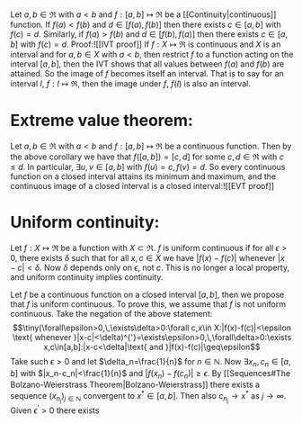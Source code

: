 Let $a,b\in\Re$ with $a<b$ and $f:[a,b]\mapsto\Re$ be a [[Continuity|continuous]] function. If $f(a)<f(b)$ and $d\in[f(a),f(b)]$ then there exists $c\in[a,b]$ with $f(c)=d$. Similarly, if $f(a)>f(b)$ and $d\in[f(b),f(a)]$ then there exists $c\in[a,b]$ with $f(c)=d$. Proof:![[IVT proof]]
If $f:X\mapsto\Re$ is continuous and $X$ is an interval and for $a,b\in X$ with $a<b$, then restrict $f$ to a function acting on the interval $[a,b]$, then the IVT shows that all values between $f(a)$ and $f(b)$ are attained. So the image of $f$ becomes itself an interval. That is to say for an interval $I$, $f:I\mapsto\Re$, then the image under $f$, $f(I)$ is also an interval. 

# Extreme value theorem:

Let $a,b\in\Re$ with $a<b$ and $f:[a,b]\mapsto\Re$ be a continuous function. Then by the above corollary we have that $f([a,b])=[c,d]$ for some $c,d\in\Re$ with $c\leq d$. In particular, $\exists u,v\in[a,b]$ with $f(u)=c,f(v)=d$. So every continuous function on a closed interval attains its minimum and maximum, and the continuous image of a closed interval is a closed interval:![[EVT proof]]
# Uniform continuity:

Let $f:X\mapsto\Re$ be a function with $X\subset\Re$. $f$ is uniform continuous if for all $\epsilon>0$, there exists $\delta$ such that for all $x,c\in X$ we have $|f(x)-f(c)|$ whenever $|x-c|<\delta$. Now $\delta$ depends only on $\epsilon$, not $c$. This is no longer a local property, and uniform continuity implies continuity.

Let $f$ be a continuous function on a closed interval $[a,b]$, then we propose that $f$ is uniform continuous. To prove this, we assume that $f$ is not uniform continuous. Take the negation of the above statement: $$\tiny(\forall\epsilon>0,\,\exists\delta>0:\forall c,x\in X:|f(x)-f(c)|<\epsilon \text{ whenever }|x-c|<\delta)^{'}=\exists\epsilon>0,\,\forall\delta>0:\exists x,c\in[a,b]:|x-c<\delta|\text{ and }|f(x)-f(c)|\geq\epsilon$$Take such $\epsilon>0$ and let $\delta_n=\frac{1}{n}$ for $n\in\mathbb N$. Now $\exists x_n,c_n\in[a,b]$ with $|x_n-c_n|<\frac{1}{n}$ and $|f(x_n)-f(c_n)|\geq\epsilon$. By [[Sequences#The Bolzano-Weierstrass Theorem|Bolzano-Weierstrass]] there exists a sequence $(x_{n_j})_{j\in\mathbb N}$ convergent to $x^*\in[a,b]$. Then also $c_{n_j}\to x^*$ as $j\to\infty$. Given $\epsilon^\prime>0$ there exists 
